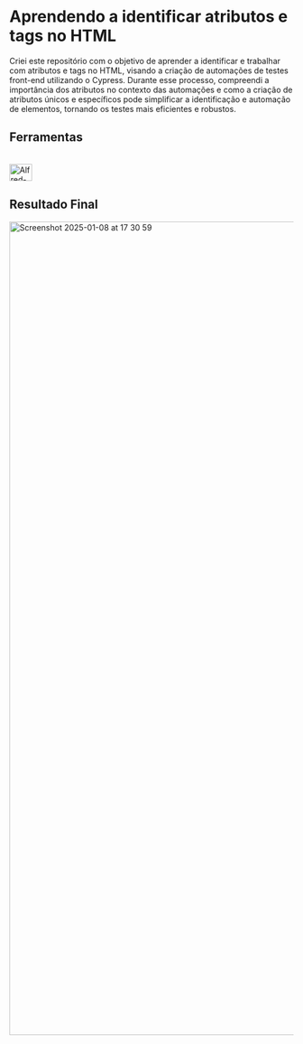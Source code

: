 # Aprendendo a identificar atributos e tags no HTML

Criei este repositório com o objetivo de aprender a identificar e trabalhar com atributos e tags no HTML, visando a criação de automações de testes front-end utilizando o Cypress. Durante esse processo, compreendi a importância dos atributos no contexto das automações e como a criação de atributos únicos e específicos pode simplificar a identificação e automação de elementos, tornando os testes mais eficientes e robustos.

## Ferramentas
<div style="display: inline_block"><br>
  <img align="center" alt="Alfred-HTML" height="30" width="40" src="https://cdn.jsdelivr.net/gh/devicons/devicon@latest/icons/html5/html5-original.svg">
  
## Resultado Final

<img width="1440" alt="Screenshot 2025-01-08 at 17 30 59" src="https://github.com/user-attachments/assets/5819cad2-9aca-420a-be9e-7a1bf0f12568" />
